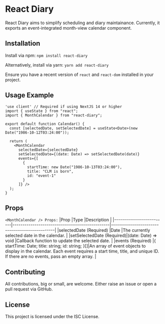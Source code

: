 # React Diary

React Diary aims to simplify scheduling and diary maintainance. Currently, it exports an event-integrated month-view calendar component.

## Installation
Install via npm:
`npm install react-diary`

Alternatively, install via yarn:
`yarn add react-diary`

Ensure you have a recent version of `react` and `react-dom` installed in your project.

## Usage Example
```
'use client' // Required if using NextJS 14 or higher
import { useState } from "react";
import { MonthCalendar } from "react-diary";

export default function Calendar() {
  const [selectedDate, setSelectedDate] = useState<Date>(new Date("1986-10-12T03:24:00"));

  return (
    <MonthCalendar
      selectedDate={selectedDate}
      setSelectedDate={(date: Date) => setSelectedDate(date)} 
      events={[
        {
          startTime: new Date("1986-10-13T03:24:00"),
          title: "CLM is born",
          id: "event-1"
        }
      ]} /> 
  );
}
```

## Props
`<MonthCalendar /> Props:`
|Prop	                      |Type	                                           |Description                                      |
|--------------------------|-------------------------------------------------|-------------------------------------------------|
|selectedDate (Required)	 |Date	                                           |The currently selected date in the calendar.     |
|setSelectedDate (Required)|(date: Date) => void                             |Callback function to update the selected date.   |
|events (Required)	       |{ startTime: Date; title: string; id: string; }[]|An array of event objects to display in the calendar. Each event requires a start time, title, and unique ID. If there are no events, pass an empty array.                 |

## Contributing
All contributions, big or small, are welcome. Either raise an issue or open a pull request via GitHub.

## License
This project is licensed under the ISC License.
